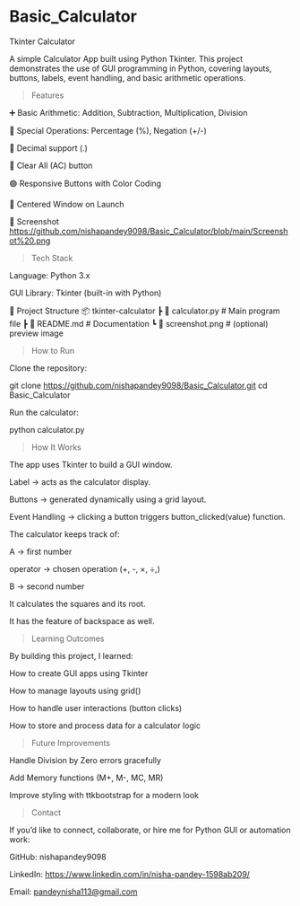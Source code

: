 # Basic_Calculator

Tkinter Calculator

A simple Calculator App built using Python Tkinter.
This project demonstrates the use of GUI programming in Python, covering layouts, buttons, labels, event handling, and basic arithmetic operations.

> Features

➕ Basic Arithmetic: Addition, Subtraction, Multiplication, Division

🔄 Special Operations: Percentage (%), Negation (+/-)

🧮 Decimal support (.)

🧹 Clear All (AC) button

🟢 Responsive Buttons with Color Coding

📐 Centered Window on Launch

📸 Screenshot
https://github.com/nishapandey9098/Basic_Calculator/blob/main/Screenshot%20.png

> Tech Stack

Language: Python 3.x

GUI Library: Tkinter (built-in with Python)

📂 Project Structure
📦 tkinter-calculator
 ┣ 📜 calculator.py      # Main program file
 ┣ 📜 README.md          # Documentation
 ┗ 📜 screenshot.png     # (optional) preview image

> How to Run

Clone the repository:

git clone https://github.com/nishapandey9098/Basic_Calculator.git
cd Basic_Calculator


Run the calculator:

python calculator.py


> How It Works

The app uses Tkinter to build a GUI window.

Label → acts as the calculator display.

Buttons → generated dynamically using a grid layout.

Event Handling → clicking a button triggers button_clicked(value) function.

The calculator keeps track of:

A → first number

operator → chosen operation (+, -, ×, ÷,)

B → second number

It calculates the squares and its root.

It has the feature of backspace as well. 


> Learning Outcomes

By building this project, I learned:

How to create GUI apps using Tkinter

How to manage layouts using grid()

How to handle user interactions (button clicks)

How to store and process data for a calculator logic


> Future Improvements

Handle Division by Zero errors gracefully

Add Memory functions (M+, M-, MC, MR)

Improve styling with ttkbootstrap for a modern look


> Contact

If you’d like to connect, collaborate, or hire me for Python GUI or automation work:

GitHub: nishapandey9098

LinkedIn: https://www.linkedin.com/in/nisha-pandey-1598ab209/

Email: pandeynisha113@gmail.com
